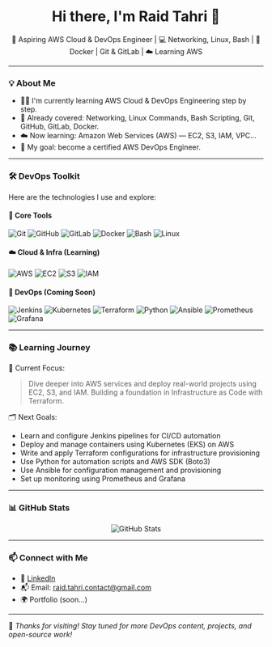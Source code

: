 <!-- README.md -->

<h1 align="center">Hi there, I'm Raid Tahri 👋</h1>

<p align="center">
🚀 Aspiring AWS Cloud & DevOps Engineer | 💻 Networking, Linux, Bash | 🐳 Docker | Git & GitLab | ☁️ Learning AWS
</p>

---

### 💡 About Me

- 👨‍💻 I'm currently learning AWS Cloud & DevOps Engineering step by step.
- 🧠 Already covered: Networking, Linux Commands, Bash Scripting, Git, GitHub, GitLab, Docker.
- ☁️ Now learning: Amazon Web Services (AWS) — EC2, S3, IAM, VPC...
- 🌱 My goal: become a certified AWS DevOps Engineer.

---

### 🛠️ DevOps Toolkit

Here are the technologies I use and explore:

#### 🚧 Core Tools
![Git](https://img.shields.io/badge/-Git-F05032?logo=git&logoColor=white&style=flat)
![GitHub](https://img.shields.io/badge/-GitHub-181717?logo=github&logoColor=white&style=flat)
![GitLab](https://img.shields.io/badge/-GitLab-FC6D26?logo=gitlab&logoColor=white&style=flat)
![Docker](https://img.shields.io/badge/-Docker-2496ED?logo=docker&logoColor=white&style=flat)
![Bash](https://img.shields.io/badge/-Bash-4EAA25?logo=gnubash&logoColor=white&style=flat)
![Linux](https://img.shields.io/badge/-Linux-FCC624?logo=linux&logoColor=black&style=flat)

#### ☁️ Cloud & Infra (Learning)
![AWS](https://img.shields.io/badge/-AWS-232F3E?logo=amazonaws&logoColor=white&style=flat)
![EC2](https://img.shields.io/badge/-EC2-orange?style=flat&logo=amazonaws)
![S3](https://img.shields.io/badge/-S3-red?style=flat&logo=amazonaws)
![IAM](https://img.shields.io/badge/-IAM-0052CC?style=flat&logo=amazonaws)

#### 🔧 DevOps (Coming Soon)
![Jenkins](https://img.shields.io/badge/-Jenkins-D24939?logo=jenkins&logoColor=white&style=flat)
![Kubernetes](https://img.shields.io/badge/-Kubernetes-326CE5?logo=kubernetes&logoColor=white&style=flat)
![Terraform](https://img.shields.io/badge/-Terraform-7B42BC?logo=terraform&logoColor=white&style=flat)
![Python](https://img.shields.io/badge/-Python-3776AB?logo=python&logoColor=white&style=flat)
![Ansible](https://img.shields.io/badge/-Ansible-EE0000?logo=ansible&logoColor=white&style=flat)
![Prometheus](https://img.shields.io/badge/-Prometheus-E6522C?logo=prometheus&logoColor=white&style=flat)
![Grafana](https://img.shields.io/badge/-Grafana-F46800?logo=grafana&logoColor=white&style=flat)

---

### 📚 Learning Journey

📌 Current Focus:  
> Dive deeper into AWS services and deploy real-world projects using EC2, S3, and IAM. Building a foundation in Infrastructure as Code with Terraform.

🗂️ Next Goals:
- Learn and configure Jenkins pipelines for CI/CD automation
- Deploy and manage containers using Kubernetes (EKS) on AWS
- Write and apply Terraform configurations for infrastructure provisioning
- Use Python for automation scripts and AWS SDK (Boto3)
- Use Ansible for configuration management and provisioning
- Set up monitoring using Prometheus and Grafana

---

### 📊 GitHub Stats

<p align="center">
<img src="https://github-readme-stats.vercel.app/api?username=raidtahri&show_icons=true&theme=radical" alt="GitHub Stats"/>
</p>

---

### 📫 Connect with Me

- 💼 [LinkedIn](https://www.linkedin.com/in/raidtahri)
- 📬 Email: raid.tahri.contact@gmail.com
- 🌍 Portfolio (soon...)

---

📝 *Thanks for visiting! Stay tuned for more DevOps content, projects, and open-source work!*
